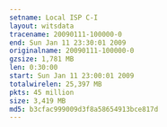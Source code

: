 ```yaml
---
setname: Local ISP C-I
layout: witsdata
tracename: 20090111-100000-0
end: Sun Jan 11 23:30:01 2009
originalname: 20090111-100000-0
gzsize: 1,781 MB
len: 0:30:00
start: Sun Jan 11 23:00:01 2009
totalwirelen: 25,397 MB
pkts: 45 million
size: 3,419 MB
md5: b3cfac999009d3f8a58654913bce817d
---
```

